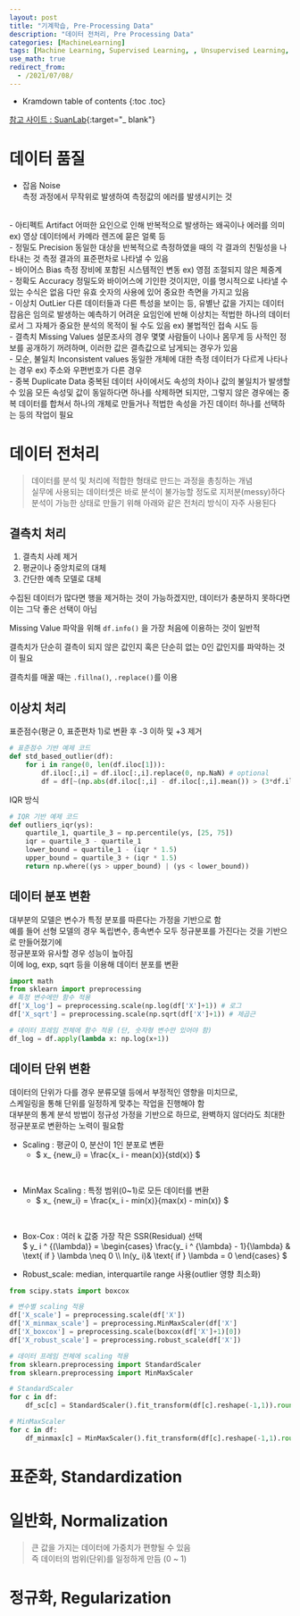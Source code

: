 ```yaml
---
layout: post
title: "기계학습, Pre-Processing Data"
description: "데이터 전처리, Pre Processing Data"
categories: [MachineLearning]
tags: [Machine Learning, Supervised Learning, , Unsupervised Learning, Pre Processing Data, Standardization, Normalization, Regularization]
use_math: true
redirect_from:
  - /2021/07/08/
---
```


* Kramdown table of contents
{:toc .toc}

[참고 사이트 : SuanLab](http://suanlab.com/){:target="_ blank"}    

# 데이터 품질

- 잡음 Noise     
측정 과정에서 무작위로 발생하여 측정값의 에러를 발생시키는 것     
<br/>
- 아티펙트 Artifact      
어떠한 요인으로 인해 반복적으로 발생하는 왜곡이나 에러를 의미        
ex) 영상 데이터에서 카메라 렌즈에 묻은 얼룩 등      
<br/>
- 정밀도 Precision       
동일한 대상을 반복적으로 측정하였을 때의 각 결과의 친밀성을 나타내는 것       
측정 결과의 표준편차로 나타낼 수 있음      
<br/>
- 바이어스 Bias
측정 장비에 포함된 시스템적인 변동        
ex) 영점 조절되지 않은 체중계
<br/>
- 정확도 Accuracy
정밀도와 바이어스에 기인한 것이지만, 이를 명시적으로 나타낼 수 있는 수식은 없음    
다만 유효 숫자의 사용에 있어 중요한 측면을 가지고 있음    
<br/>
- 이상치 OutLier
다른 데이터들과 다른 특성을 보이는 등, 유별난 값을 가지는 데이터     
잡음은 임의로 발생하는 예측하기 어려운 요임인에 반해    
이상치는 적법한 하나의 데이터로서 그 자체가 중요한 분석의 목적이 될 수도 있음    
ex) 불법적인 접속 시도 등     
<br/>
- 결측치 Missing Values     
설문조사의 경우 몇몇 사람들이 나이나 몸무게 등 사적인 정보를 공개하기 꺼려하며, 이러한 값은 결측값으로 남게되는 경우가 있음      
<br/>
- 모순, 불일치 Inconsistent values      
동일한 개체에 대한 측정 데이터가 다르게 나타나는 경우    
ex) 주소와 우편번호가 다른 경우    
<br/>
- 중복 Duplicate Data    
중복된 데이터 사이에서도 속성의 차이나 값의 불일치가 발생할 수 있음    
모든 속성및 값이 동일하다면 하나를 삭제하면 되지만,     
그렇지 않은 경우에는 중복 데이터를 합쳐서 하나의 개체로 만들거나     
적법한 속성을 가진 데이터 하나를 선택하는 등의 작업이 필요    


# 데이터 전처리     

> 데이터를 분석 및 처리에 적합한 형태로 만드는 과정을 총칭하는 개념    
> 실무에 사용되는 데이터셋은 바로 분석이 불가능할 정도로 지저분(messy)하다       
> 분석이 가능한 상태로 만들기 위해 아래와 같은 전처리 방식이 자주 사용된다      


## 결측치 처리    

1. 결측치 사례 제거    
2. 평균이나 중앙치로의 대체    
3. 간단한 예측 모델로 대체    

수집된 데이터가 많다면 행을 제거하는 것이 가능하겠지만, 데이터가 충분하지 못하다면 이는 그닥 좋은 선택이 아님    

Missing Value 파악을 위해 `df.info()` 을 가장 처음에 이용하는 것이 일반적    

결측치가 단순히 결측이 되지 않은 값인지 혹은 단순히 없는 0인 값인지를 파악하는 것이 필요    

결측치를 매꿀 때는 `.fillna()`, `.replace()`를 이용

## 이상치 처리

표준점수(평균 0, 표준편차 1)로 변환 후 -3 이하 및 +3 제거

~~~ python
# 표준점수 기반 예제 코드
def std_based_outlier(df):
    for i in range(0, len(df.iloc[1])): 
        df.iloc[:,i] = df.iloc[:,i].replace(0, np.NaN) # optional
        df = df[~(np.abs(df.iloc[:,i] - df.iloc[:,i].mean()) > (3*df.iloc[:,i].std()))].fillna(0)
~~~


IQR 방식

~~~ python
# IQR 기반 예제 코드
def outliers_iqr(ys):
    quartile_1, quartile_3 = np.percentile(ys, [25, 75])
    iqr = quartile_3 - quartile_1
    lower_bound = quartile_1 - (iqr * 1.5)
    upper_bound = quartile_3 + (iqr * 1.5)
    return np.where((ys > upper_bound) | (ys < lower_bound))
~~~

## 데이터 분포 변환
대부분의 모델은 변수가 특정 분포를 따른다는 가정을 기반으로 함      
예를 들어 선형 모델의 경우 독립변수, 종속변수 모두 정규분포를 가진다는 것을 기반으로 만들어졌기에    
정규분포와 유사할 경우 성능이 높아짐       
이에 log, exp, sqrt 등을 이용해 데이터 분포를 변환    

~~~ python
import math
from sklearn import preprocessing
# 특정 변수에만 함수 적용
df['X_log'] = preprocessing.scale(np.log(df['X']+1)) # 로그
df['X_sqrt'] = preprocessing.scale(np.sqrt(df['X']+1)) # 제곱근

# 데이터 프레임 전체에 함수 적용 (단, 숫자형 변수만 있어야 함)
df_log = df.apply(lambda x: np.log(x+1))     
~~~

## 데이터 단위 변환

데이터의 단위가 다를 경우 분류모델 등에서 부정적인 영향을 미치므로,         
스케일링을 통해 단위를 일정하게 맞추는 작업을 진행해야 함   
대부분의 통계 분석 방법이 정규성 가정을 기반으로 하므로, 완벽하지 않더라도 최대한 정규분포로 변환하는 노력이 필요함

- Scaling : 평균이 0, 분산이 1인 분포로 변환     
    - $ x_ {new\_i} = \frac{x_ i - mean(x)}{std(x)} $        
<br/>

- MinMax Scaling : 특정 범위(0~1)로 모든 데이터를 변환     
    - $ x_ {new\_i} = \frac{x_ i - min(x)}{max(x) - min(x)} $   
<br/>

- Box-Cox : 여러 k 값중 가장 작은 SSR(Residual) 선택      
$
y_ i ^ {(\lambda)} = 
\begin{cases}
 \frac{y_ i ^ {\lambda} - 1}{\lambda} & \text{ if } \lambda \neq 0  \\\ 
 ln(y_ i)& \text{ if }  \lambda = 0
\end{cases}
$
 
- Robust_scale: median, interquartile range 사용(outlier 영향 최소화)
     

~~~ python
from scipy.stats import boxcox

# 변수별 scaling 적용
df['X_scale'] = preprocessing.scale(df['X']) 
df['X_minmax_scale'] = preprocessing.MinMaxScaler(df['X']
df['X_boxcox'] = preprocessing.scale(boxcox(df['X']+1)[0])
df['X_robust_scale'] = preprocessing.robust_scale(df['X'])

# 데이터 프레임 전체에 scaling 적용
from sklearn.preprocessing import StandardScaler
from sklearn.preprocessing import MinMaxScaler

# StandardScaler
for c in df:
    df_sc[c] = StandardScaler().fit_transform(df[c].reshape(-1,1)).round(4)

# MinMaxScaler
for c in df:
    df_minmax[c] = MinMaxScaler().fit_transform(df[c].reshape(-1,1).round(4))
~~~



# 표준화, Standardization



# 일반화, Normalization

> 큰 값을 가지는 데이터에 가중치가 편향될 수 있음         
> 즉 데이터의 범위(단위)를 일정하게 만듬 (0 ~ 1)

# 정규화, Regularization

